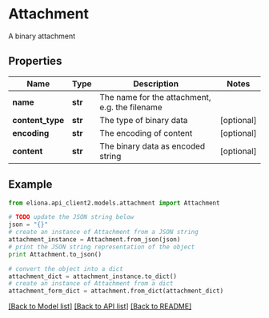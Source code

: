 # Attachment

A binary attachment

## Properties

Name | Type | Description | Notes
------------ | ------------- | ------------- | -------------
**name** | **str** | The name for the attachment, e.g. the filename | 
**content_type** | **str** | The type of binary data | [optional] 
**encoding** | **str** | The encoding of content | [optional] 
**content** | **str** | The binary data as encoded string | [optional] 

## Example

```python
from eliona.api_client2.models.attachment import Attachment

# TODO update the JSON string below
json = "{}"
# create an instance of Attachment from a JSON string
attachment_instance = Attachment.from_json(json)
# print the JSON string representation of the object
print Attachment.to_json()

# convert the object into a dict
attachment_dict = attachment_instance.to_dict()
# create an instance of Attachment from a dict
attachment_form_dict = attachment.from_dict(attachment_dict)
```
[[Back to Model list]](../README.md#documentation-for-models) [[Back to API list]](../README.md#documentation-for-api-endpoints) [[Back to README]](../README.md)



